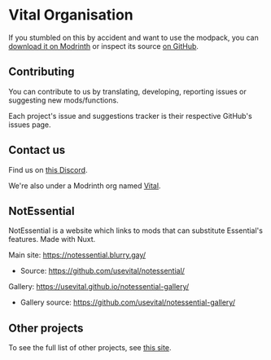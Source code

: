 # Vital Organisation

If you stumbled on this by accident and want to use the modpack, you can [download it on Modrinth](https://modrinth.com/modpack/vital) or inspect its source [on GitHub](https://github.com/intergrav/vital).

## Contributing

You can contribute to us by translating, developing, reporting issues or suggesting new mods/functions.

Each project's issue and suggestions tracker is their respective GitHub's issues page.

## Contact us

Find us on [this Discord](https://discord.gg/wncdz7e8jy).

We're also under a Modrinth org named [Vital](https://modrinth.com/organizations/vital).

## NotEssential 

NotEssential is a website which links to mods that can substitute Essential's features. Made with Nuxt.

Main site: https://notessential.blurry.gay/

- Source: https://github.com/usevital/notessential/

Gallery: https://usevital.github.io/notessential-gallery/

- Gallery source: https://github.com/usevital/notessential-gallery/

## Other projects

To see the full list of other projects, see [this site](https://usevital.github.io).
